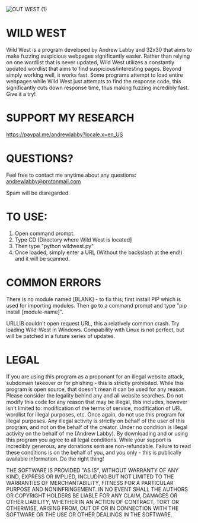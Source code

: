 ![OUT WEST (1)](https://user-images.githubusercontent.com/87202541/132261585-bd043149-2d1b-4676-a67f-ee708f6b4a2b.png)

# WILD WEST

Wild West is a program developed by Andrew Labby and 32x30 that aims to make fuzzing suspicious webpages significantly easier. Rather than relying on one wordlist that is never updated, Wild West utilizes a constantly updated wordlist that aims to find suspicious/interesting pages. Beyond simply working well, it works fast. Some programs attempt to load entire webpages while Wild West just attempts to find the response code, this significantly cuts down response time, thus making fuzzing incredibly fast. Give it a try!

# SUPPORT MY RESEARCH

https://paypal.me/andrewlabby?locale.x=en_US

# QUESTIONS?

Feel free to contact me anytime about any questions: andrewlabby@protonmail.com

Spam will be disregarded.

# TO USE:
  1. Open command prompt.
  2. Type CD [Directory where Wild West is located]
  3. Then type "python wildwest.py"
  4. Once loaded, simply enter a URL (Without the backslash at the end!) and it will be scanned.

# COMMON ERRORS

There is no module named [BLANK] - to fix this, first install PIP which is used for importing modules. Then go to a command prompt and type "pip install [module-name]".

URLLIB couldn't open request URL, this a relatively common crash. Try loading Wild-West in Windows. Compability with Linux is not perfect, but will be patched in a future series of updates.
 
# LEGAL

If you are using this program as a proponant for an illegal website attack, subdomain takeover or for phishing - this is strictly prohibited. While this program is open source, that doesn't mean it can be used for any reason. Please consider the legality behind any and all website searches. Do not modify this code for any reason that may be illegal, this includes, however isn't limited to: modification of the terms of service, modification of URL wordlist for illegal purposes, etc. Once again, do not use this program for illegal purposes. Any illegal activity is strictly on behalf of the user of this program, and not on the behalf of the creator. Under no condition is illegal activity on the behalf of me (Andrew Labby). By downloading and or using this program you agree to all legal conditions. While your support is incredibly generous, any donations sent are non-refundable. Failure to read these conditions is on the behalf of you, and you only - this is publically available information. Do the right thing! 

THE SOFTWARE IS PROVIDED "AS IS", WITHOUT WARRANTY OF ANY KIND, EXPRESS OR IMPLIED, INCLUDING BUT NOT LIMITED TO THE WARRANTIES OF MERCHANTABILITY, FITNESS FOR A PARTICULAR PURPOSE AND NONINFRINGEMENT. IN NO EVENT SHALL THE AUTHORS OR COPYRIGHT HOLDERS BE LIABLE FOR ANY CLAIM, DAMAGES OR OTHER LIABILITY, WHETHER IN AN ACTION OF CONTRACT, TORT OR OTHERWISE, ARISING FROM, OUT OF OR IN CONNECTION WITH THE SOFTWARE OR THE USE OR OTHER DEALINGS IN THE SOFTWARE.
